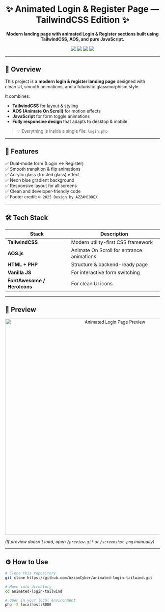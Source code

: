 <!-- README by AZZAM CODEX -->

<h1 align="center">✨ Animated Login & Register Page — TailwindCSS Edition ✨</h1>

<p align="center">
  <b>Modern landing page with animated Login & Register sections built using TailwindCSS, AOS, and pure JavaScript.</b>
</p>

<p align="center">
  <img src="https://img.shields.io/badge/Build-TailwindCSS%20v3-blue?logo=tailwindcss&logoColor=white" />
  <img src="https://img.shields.io/badge/Status-Stable-success" />
  <img src="https://img.shields.io/badge/Author-Azzam%20Codex-blue" />
  <img src="https://img.shields.io/github/license/AzzamCyber/animated-login-tailwind?color=yellow" />
</p>

---

## 🧩 Overview

This project is a **modern login & register landing page** designed with  
clean UI, smooth animations, and a futuristic glassmorphism style.

It combines:
- **TailwindCSS** for layout & styling  
- **AOS (Animate On Scroll)** for motion effects  
- **JavaScript** for form toggle animations  
- **Fully responsive design** that adapts to desktop & mobile  

> 💡 Everything is inside a single file: `login.php`

---

## 🚀 Features

✅ Dual-mode form (Login ↔ Register)  
✅ Smooth transition & flip animations  
✅ Acrylic glass (frosted glass) effect  
✅ Neon blue gradient background  
✅ Responsive layout for all screens  
✅ Clean and developer-friendly code  
✅ Footer credit: `© 2025 Design by AZZAMCODEX`

---

## 🛠️ Tech Stack

| Stack | Description |
|-------|--------------|
| **TailwindCSS** | Modern utility-first CSS framework |
| **AOS.js** | Animate On Scroll for entrance animations |
| **HTML + PHP** | Structure & backend-ready page |
| **Vanilla JS** | For interactive form switching |
| **FontAwesome / HeroIcons** | For clean UI icons |

---

## 📸 Preview

<p align="center">
  <img src="https://raw.githubusercontent.com/AzzamCyber/animated-login-tailwind/main/preview.gif" width="700" alt="Animated Login Page Preview" />
</p>

*(If preview doesn’t load, open `/preview.gif` or `/screenshot.png` manually)*

---

## ⚙️ How to Use

```bash
# Clone this repository
git clone https://github.com/AzzamCyber/animated-login-tailwind.git

# Move into directory
cd animated-login-tailwind

# Open in your local environment
php -S localhost:8080
